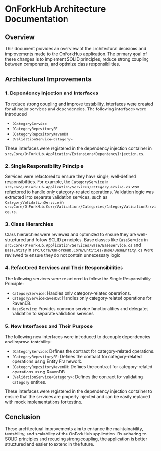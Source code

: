 # OnForkHub Architecture Documentation

## Overview

This document provides an overview of the architectural decisions and improvements made to the OnForkHub application. The primary goal of these changes is to implement SOLID principles, reduce strong coupling between components, and optimize class responsibilities.

## Architectural Improvements

### 1. Dependency Injection and Interfaces

To reduce strong coupling and improve testability, interfaces were created for all major services and dependencies. The following interfaces were introduced:

- `ICategoryService`
- `ICategoryRepositoryEF`
- `ICategoryRepositoryRavenDB`
- `IValidationService<Category>`

These interfaces were registered in the dependency injection container in `src/Core/OnForkHub.Application/Extensions/DependencyInjection.cs`.

### 2. Single Responsibility Principle

Services were refactored to ensure they have single, well-defined responsibilities. For example, the `CategoryService` in `src/Core/OnForkHub.Application/Services/CategoryService.cs` was refactored to handle only category-related operations. Validation logic was extracted into separate validation services, such as `CategoryValidationService` in `src/Core/OnForkHub.Core/Validations/Categories/CategoryValidationService.cs`.

### 3. Class Hierarchies

Class hierarchies were reviewed and optimized to ensure they are well-structured and follow SOLID principles. Base classes like `BaseService` in `src/Core/OnForkHub.Application/Services/Base/BaseService.cs` and `BaseEntity` in `src/Core/OnForkHub.Core/Entities/Base/BaseEntity.cs` were reviewed to ensure they do not contain unnecessary logic.

### 4. Refactored Services and Their Responsibilities

The following services were refactored to follow the Single Responsibility Principle:

- `CategoryService`: Handles only category-related operations.
- `CategoryServiceRavenDB`: Handles only category-related operations for RavenDB.
- `BaseService`: Provides common service functionalities and delegates validation to separate validation services.

### 5. New Interfaces and Their Purpose

The following new interfaces were introduced to decouple dependencies and improve testability:

- `ICategoryService`: Defines the contract for category-related operations.
- `ICategoryRepositoryEF`: Defines the contract for category-related operations using Entity Framework.
- `ICategoryRepositoryRavenDB`: Defines the contract for category-related operations using RavenDB.
- `IValidationService<Category>`: Defines the contract for validating `Category` entities.

These interfaces were registered in the dependency injection container to ensure that the services are properly injected and can be easily replaced with mock implementations for testing.

## Conclusion

These architectural improvements aim to enhance the maintainability, testability, and scalability of the OnForkHub application. By adhering to SOLID principles and reducing strong coupling, the application is better structured and easier to extend in the future.
